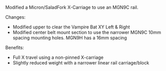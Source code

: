 Modified a Micron/SaladFork X-Carriage to use an MGN9C rail. 

Changes:
- Modified upper to clear the Vampire Bat XY Left & Right
- Modified center belt mount section to use the narrower MGN9C 10mm spacing mounting holes.  MGN9H has a 16mm spacing

Benefits:
- Full X travel using a non-pinned X-carriage
- Slightly reduced weight with a narrower linear rail carriage/block


